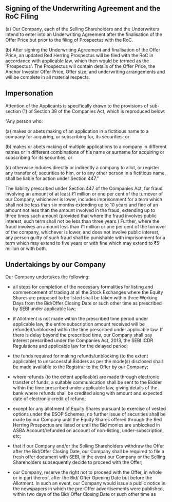 ## Signing of the Underwriting Agreement and the RoC Filing

(a) Our Company, each of the Selling Shareholders and the Underwriters intend to enter into an Underwriting Agreement after the finalisation of the Offer Price but prior to the filing of Prospectus with the RoC.

(b) After signing the Underwriting Agreement and finalisation of the Offer Price, an updated Red Herring Prospectus will be filed with the RoC in accordance with applicable law, which then would be termed as the 'Prospectus'. The Prospectus will contain details of the Offer Price, the Anchor Investor Offer Price, Offer size, and underwriting arrangements and will be complete in all material respects.

## Impersonation

Attention of the Applicants is specifically drawn to the provisions of sub-section (1) of Section 38 of the Companies Act, which is reproduced below:

“Any person who:

(a) makes or abets making of an application in a fictitious name to a company for acquiring, or subscribing for, its securities; or

(b) makes or abets making of multiple applications to a company in different names or in different combinations of his name or surname for acquiring or subscribing for its securities; or

(c) otherwise induces directly or indirectly a company to allot, or register any transfer of, securities to him, or to any other person in a fictitious name, shall be liable for action under Section 447.”

The liability prescribed under Section 447 of the Companies Act, for fraud involving an amount of at least ₹1 million or one per cent of the turnover of our Company, whichever is lower, includes imprisonment for a term which shall not be less than six months extending up to 10 years and fine of an amount not less than the amount involved in the fraud, extending up to three times such amount (provided that where the fraud involves public interest, such term shall not be less than three years.) Further, where the fraud involves an amount less than ₹1 million or one per cent of the turnover of the company, whichever is lower, and does not involve public interest, any person guilty of such fraud shall be punishable with imprisonment for a term which may extend to five years or with fine which may extend to ₹5 million or with both.

## Undertakings by our Company

Our Company undertakes the following:

* all steps for completion of the necessary formalities for listing and commencement of trading at all the Stock Exchanges where the Equity Shares are proposed to be listed shall be taken within three Working Days from the Bid/Offer Closing Date or such other time as prescribed by SEBI under applicable law;

* if Allotment is not made within the prescribed time period under applicable law, the entire subscription amount received will be refunded/unblocked within the time prescribed under applicable law. If there is delay beyond the prescribed time, our Company shall pay interest prescribed under the Companies Act, 2013, the SEBI ICDR Regulations and applicable law for the delayed period;

* the funds required for making refunds/unblocking (to the extent applicable) to unsuccessful Bidders as per the mode(s) disclosed shall be made available to the Registrar to the Offer by our Company;

* where refunds (to the extent applicable) are made through electronic transfer of funds, a suitable communication shall be sent to the Bidder within the time prescribed under applicable law, giving details of the bank where refunds shall be credited along with amount and expected date of electronic credit of refund;

* except for any allotment of Equity Shares pursuant to exercise of vested options under the ESOP Schemes, no further issue of securities shall be made by our Company until the Equity Shares offered through the Red Herring Prospectus are listed or until the Bid monies are unblocked in ASBA Account/refunded on account of non-listing, under-subscription, etc;

* that if our Company and/or the Selling Shareholders withdraw the Offer after the Bid/Offer Closing Date, our Company shall be required to file a fresh offer document with SEBI, in the event our Company or the Selling Shareholders subsequently decide to proceed with the Offer;

* our Company, reserve the right not to proceed with the Offer, in whole or in part thereof, after the Bid/ Offer Opening Date but before the Allotment. In such an event, our Company would issue a public notice in the newspapers in which the pre-Offer advertisements were published, within two days of the Bid/ Offer Closing Date or such other time as